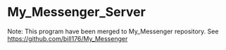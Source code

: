 # My_Messenger_Server

Note: This program have been merged to My_Messenger repository. See https://github.com/bill176/My_Messenger
